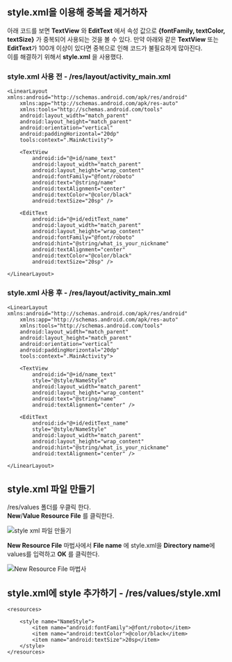 ## style.xml을 이용해 중복을 제거하자

아래 코드를 보면 **TextView** 와 **EditText** 에서 속성 값으로 **{fontFamily, textColor, textSize}** 가 중복되어 사용되는 것을 볼 수 있다. 만약 아래와 같은 **TextView** 또는 **EditText**가 100개 이상이 있다면 중복으로 인해 코드가 불필요하게 많아진다.  
이를 해결하기 위해서 **style.xml** 을 사용했다.

### style.xml 사용 전 - /res/layout/activity\_main.xml

```
<LinearLayout xmlns:android="http://schemas.android.com/apk/res/android"
    xmlns:app="http://schemas.android.com/apk/res-auto"
    xmlns:tools="http://schemas.android.com/tools"
    android:layout_width="match_parent"
    android:layout_height="match_parent"
    android:orientation="vertical"
    android:paddingHorizontal="20dp"
    tools:context=".MainActivity">

    <TextView
        android:id="@+id/name_text"
        android:layout_width="match_parent"
        android:layout_height="wrap_content"
        android:fontFamily="@font/roboto"
        android:text="@string/name"
        android:textAlignment="center"
        android:textColor="@color/black"
        android:textSize="20sp" />

    <EditText
        android:id="@+id/editText_name"
        android:layout_width="match_parent"
        android:layout_height="wrap_content"
        android:fontFamily="@font/roboto"
        android:hint="@string/what_is_your_nickname"
        android:textAlignment="center"
        android:textColor="@color/black"
        android:textSize="20sp" />

</LinearLayout>
```

### style.xml 사용 후 - /res/layout/activity\_main.xml

```
<LinearLayout xmlns:android="http://schemas.android.com/apk/res/android"
    xmlns:app="http://schemas.android.com/apk/res-auto"
    xmlns:tools="http://schemas.android.com/tools"
    android:layout_width="match_parent"
    android:layout_height="match_parent"
    android:orientation="vertical"
    android:paddingHorizontal="20dp"
    tools:context=".MainActivity">

    <TextView
        android:id="@+id/name_text"
        style="@style/NameStyle"
        android:layout_width="match_parent"
        android:layout_height="wrap_content"
        android:text="@string/name"
        android:textAlignment="center" />

    <EditText
        android:id="@+id/editText_name"
        style="@style/NameStyle"
        android:layout_width="match_parent"
        android:layout_height="wrap_content"
        android:hint="@string/what_is_your_nickname"
        android:textAlignment="center" />

</LinearLayout>
```

## style.xml 파일 만들기

/res/values 폴더를 우클릭 한다.  
**New**/**Value Resource File** 를 클릭한다.

![style xml 파일 만들기](https://user-images.githubusercontent.com/40654227/137759898-a8e26cb7-3310-4f87-b5e5-08ac8bc9504a.png)

**New Resource File** 마법사에서 **File name** 에 style.xml을 **Directory name**에 values를 입력하고 **OK** 를 클릭한다.

![New Resource File 마법사](https://user-images.githubusercontent.com/40654227/137760402-5af30bb9-9b7f-4b41-be08-5345b455b171.png)

## style.xml에 style 추가하기 - /res/values/style.xml

```
<resources>

    <style name="NameStyle">
        <item name="android:fontFamily">@font/roboto</item>
        <item name="android:textColor">@color/black</item>
        <item name="android:textSize">20sp</item>
    </style>
</resources>
```
